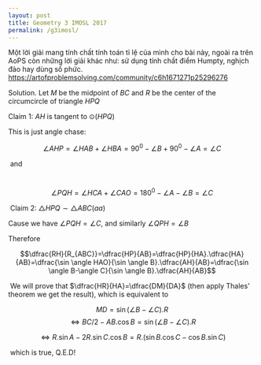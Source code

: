 ```yaml
---
layout: post
title: Geometry 3 IMOSL 2017
permalink: /g3imosl/
---
```

Một lời giải mang tính chất tính toán tỉ lệ của mình cho bài này, ngoài ra trên AoPS còn những lời giải khác như: sử dụng tính chất điểm Humpty, nghịch đảo hay dùng số phức.
https://artofproblemsolving.com/community/c6h1671271p25296276

Solution.
Let $M$ be the midpoint of $BC$ and $R$ be the center of the circumcircle of triangle $HPQ$

Claim 1: $AH$ is tangent to $\odot(HPQ)$

This is just angle chase:

$$\angle AHP=\angle HAB+\angle HBA=90^0-\angle B+90^0-\angle A=\angle C$$

 and

 $$\angle PQH=\angle HCA+\angle CAO=180^0-\angle A-\angle B=\angle C$$

 Claim 2: $\triangle HPQ \sim \triangle ABC (aa)$

Cause we have $\angle PQH=\angle C$, and similarly $\angle QPH=\angle B$

Therefore

$$\dfrac{RH}{R_{ABC}}=\dfrac{HP}{AB}=\dfrac{HP}{HA}.\dfrac{HA}{AB}=\dfrac{\sin \angle HAO}{\sin \angle B}.\dfrac{AH}{AB}=\dfrac{\sin \angle B-\angle C}{\sin \angle B}.\dfrac{AH}{AB}$$

 We will prove that $\dfrac{HR}{HA}=\dfrac{DM}{DA}$ (then apply Thales' theorem we get the result), which is equivalent to

$$MD=\sin (\angle B-\angle C).R $$ $$\Leftrightarrow BC/2-AB.\cos B=\sin (\angle B-\angle C).R $$

$$\Leftrightarrow R.\sin A-2R.\sin C.\cos B=R.(\sin B.\cos C-\cos B.\sin C)$$

 which is true, Q.E.D!